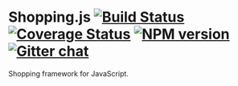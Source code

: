 # Shopping.js  [![Build Status][travis-image]][travis-url] [![Coverage Status][coveralls-image]][coveralls-url] [![NPM version][npm-image]][npm-url]  [![Gitter chat][gitter-image]][gitter-url]
Shopping framework for JavaScript.

[crowdstart]: https://crowdstart.com
[shopping.js]: https://cdn.rawgit.com/crowdstart/shopping.js/v1.0.0/shopping.min.js
[travis-url]: https://travis-ci.org/crowdstart/shopping.js
[travis-image]: https://img.shields.io/travis/crowdstart/shopping.js.svg
[coveralls-url]: https://coveralls.io/r/crowdstart/shopping.js/
[coveralls-image]: https://img.shields.io/coveralls/crowdstart/shopping.js.svg
[npm-url]: https://www.npmjs.com/package/shopping.js
[npm-image]: https://img.shields.io/npm/v/shopping.js.svg
[downloads-image]: https://img.shields.io/npm/dm/shopping.js.svg
[downloads-url]: http://badge.fury.io/js/shopping.js
[gitter-url]: https://gitter.im/crowdstart/chat
[gitter-image]: https://img.shields.io/badge/gitter-join_chat-brightgreen.svg
